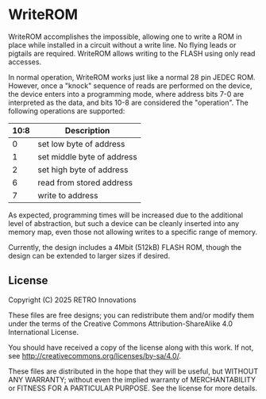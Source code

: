 # WriteROM

WriteROM accomplishes the impossible, allowing one to write a ROM in place while installed in a circuit without a write line. No flying leads or pigtails are required. WriteROM allows writing to the FLASH using only read accesses.

In normal operation, WriteROM works just like a normal 28 pin JEDEC ROM. However, once a "knock" sequence of reads are performed on the device, the device enters into a programming mode, where address bits 7-0 are interpreted as the data, and bits 10-8 are considered the "operation". The following operations are supported:

| 10:8 | Description                |
| ---- | -------------------------- |
| 0    | set low byte of address    |
| 1    | set middle byte of address |
| 2    | set high byte of address   |
| 6    | read from stored address   |
| 7    | write to address           |

As expected, programming times will be increased due to the additional level of abstraction, but such a device can be cleanly inserted into any memory map, even those not allowing writes to a specific range of memory.

Currently, the design includes a 4Mbit (512kB) FLASH ROM, though the design can be extended to larger sizes if desired.

## License

Copyright (C) 2025 RETRO Innovations

These files are free designs; you can redistribute them and/or modify
them under the terms of the Creative Commons Attribution-ShareAlike 
4.0 International License.

You should have received a copy of the license along with this
work. If not, see http://creativecommons.org/licenses/by-sa/4.0/.

These files are distributed in the hope that they will be useful,
but WITHOUT ANY WARRANTY; without even the implied warranty of
MERCHANTABILITY or FITNESS FOR A PARTICULAR PURPOSE. See the
license for more details.

